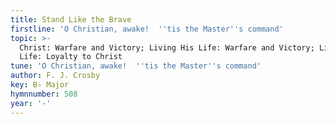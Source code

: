 ```yaml
---
title: Stand Like the Brave
firstline: 'O Christian, awake!  ''tis the Master''s command'
topic: >-
  Christ: Warfare and Victory; Living His Life: Warfare and Victory; Living His
  Life: Loyalty to Christ
tune: 'O Christian, awake!  ''tis the Master''s command'
author: F. J. Crosby
key: B♭ Major
hymnnumber: 508
year: '-'
---
```


